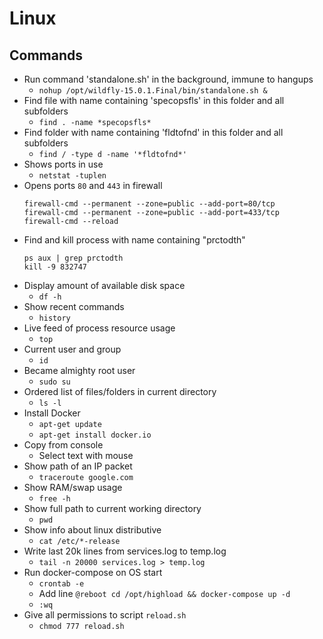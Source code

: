 # Linux
## Commands
* Run command 'standalone.sh' in the background, immune to hangups
  * `nohup /opt/wildfly-15.0.1.Final/bin/standalone.sh &`
* Find file with name containing 'specopsfls' in this folder and all subfolders
  * `find . -name *specopsfls*` 
* Find folder with name containing 'fldtofnd' in this folder and all subfolders 
  * `find / -type d -name '*fldtofnd*'` 
* Shows ports in use
  * `netstat -tuplen` 
* Opens ports `80` and `443` in firewall
  ```
  firewall-cmd --permanent --zone=public --add-port=80/tcp
  firewall-cmd --permanent --zone=public --add-port=433/tcp
  firewall-cmd --reload
  ```
* Find and kill process with name containing "prctodth"
   ```
   ps aux | grep prctodth
   kill -9 832747
   ```
* Display amount of available disk space
  * `df -h`
* Show recent commands
  * `history`
* Live feed of process resource usage
  * `top`
* Current user and group
  * `id`
* Became almighty root user
  * `sudo su`
* Ordered list of files/folders in current directory
  * `ls -l`
* Install Docker
  * `apt-get update`
  * `apt-get install docker.io`
* Copy from console
  * Select text with mouse
* Show path of an IP packet
  * `traceroute google.com`
* Show RAM/swap usage
  * `free -h`
* Show full path to current working directory
  * `pwd`
* Show info about linux distributive
  * `cat /etc/*-release`
* Write last 20k lines from services.log to temp.log
  * `tail -n 20000 services.log > temp.log`
* Run docker-compose on OS start
  * `crontab -e`
  * Add line `@reboot cd /opt/highload && docker-compose up -d`
  * `:wq`
* Give all permissions to script `reload.sh`
  * `chmod 777 reload.sh`
